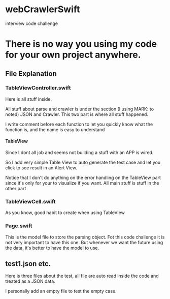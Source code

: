 # webCrawlerSwift

interview code challenge

# There is no way you using my code for your own project anywhere.


## File Explanation

### TableViewController.swift

Here is all stuff inside.

All stuff about parse and crawler is under the section (I using MARK: to noted) JSON and Crawler. This two part is where all stuff happened.

I write comment before each function to let you quickly know what the function is, and the name is easy to understand

#### TableView

Since I dont all job and seems not building a stuff with an APP is wired.

So I add very simple Table View to auto generate the test case and let you click to see result in an Alert View.

Notice that I don't do anything on the error handling on the TableView part since it's only for your to visualize if you want. All main stuff is stuff in the other part


### TableViewCell.swift

As you know, good habit to create when using TableView


### Page.swift

This is the model file to store the parsing object.
Fot this code challenge it is not very important to have this one. But whenever we want the future using the data, it's better to have the model to use.


## test1.json etc.

Here is three files about the test, all file are auto read inside the code and treated as a JSON data.

I personally add an empty file to test the empty case.